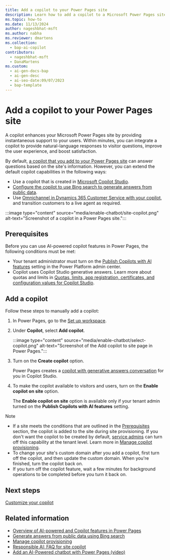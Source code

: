 ```yaml
---
title: Add a copilot to your Power Pages site
description: Learn how to add a copilot to a Microsoft Power Pages site for quicker customer support and an improved user experience.
ms.topic: how-to
ms.date: 11/13/2024
author: nageshbhat-msft
ms.author: nabha
ms.reviewer: dmartens
ms.collection: 
  - bap-ai-copilot
contributors:
  - nageshbhat-msft
  - DanaMartens
ms.custom:
  - ai-gen-docs-bap
  - ai-gen-desc
  - ai-seo-date:09/07/2023
  - bap-template
---
```


# Add a copilot to your Power Pages site

A copilot enhances your Microsoft Power Pages site by providing instantaneous support to your users. Within minutes, you can integrate a copilot to provide natural-language responses to visitor questions, improve the user experience, and boost satisfaction.

By default, [a copilot that you add to your Power Pages site](#add-a-copilot) can answer questions based on the site's information. However, you can extend the default copilot capabilities in the following ways:

- Use a copilot that is created in [Microsoft Copilot Studio](pva-bot-how-to.md).
- [Configure the copilot to use Bing search to generate answers from public data](force-bing-index.md).
- Use [Omnichannel in Dynamics 365 Customer Service with your copilot](../configure/omnichannel.md), and transition customers to a live agent as required.

:::image type="content" source="media/enable-chatbot/site-copilot.png" alt-text="Screenshot of a copilot in a Power Pages site.":::

## Prerequisites

Before you can use AI-powered copilot features in Power Pages, the following conditions must be met:

- Your tenant administrator must turn on the [Publish Copilots with AI features](/microsoft-copilot-studio/security-and-governance) setting in the Power Platform admin center.
- Copilot uses Copilot Studio generative answers. Learn more about quotas and limits in [Quotas, limits, app registration, certificates, and configuration values for Copilot Studio](/microsoft-copilot-studio/requirements-quotas).

## Add a copilot

Follow these steps to manually add a copilot:

1. In Power Pages, go to the [Set up workspace](../configure/setup-workspace.md).
1. Under **Copilot**, select **Add copilot**.

    :::image type="content" source="media/enable-chatbot/select-copilot.png" alt-text="Screenshot of the Add copilot to site page in Power Pages.":::

1. Turn on the **Create copilot** option.

    Power Pages creates a [copilot with generative answers conversation](/microsoft-copilot-studio/nlu-boost-conversations) for you in Copilot Studio.

1. To make the copilot available to visitors and users, turn on the **Enable copilot on site** option.

    The **Enable copilot on site** option is available only if your tenant admin turned on the **Publish Copilots with AI features** setting.

> [!NOTE]
> - If a site meets the conditions that are outlined in the [Prerequisites](#prerequisites) section, the copilot is added to the site during site provisioning. If you don't want the copilot to be created by default, [service admins](/power-platform/admin/use-service-admin-role-manage-tenant) can turn off this capability at the tenant level. Learn more in [Manage copilot provisioning](/power-pages/getting-started/manage-copilot-provisioning).
> - To change your site's custom domain after you add a copilot, first turn off the copilot, and then update the custom domain. When you're finished, turn the copilot back on.
> - If you turn off the copilot feature, wait a few minutes for background operations to be completed before you turn it back on.

## Next steps

[Customize your copilot](../getting-started/customize-your-copilot.md)

## Related information

- [Overview of AI-powered and Copilot features in Power Pages](../configure/ai-copilot-overview.md)
- [Generate answers from public data using Bing search](../getting-started/force-bing-index.md)
- [Manage copilot provisioning](../getting-started/manage-copilot-provisioning.md)
- [Responsible AI: FAQ for site copilot](../faqs-chatbot.md)
- [Add an AI-Powered chatbot with Power Pages (video)](https://youtu.be/ohANXe1bfos?feature=shared)
